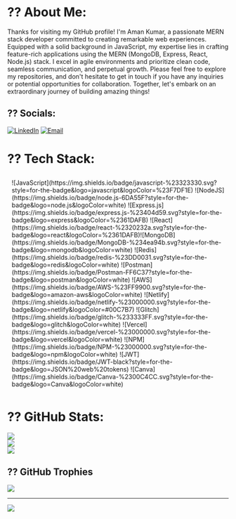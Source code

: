 # ?? About Me:
Thanks for visiting my GitHub profile! 
I'm Aman Kumar, a passionate MERN stack developer committed to creating remarkable web experiences. Equipped with a solid background in JavaScript, my expertise lies in crafting feature-rich applications using the MERN (MongoDB, Express, React, Node.js) stack. I excel in agile environments and prioritize clean code, seamless communication, and perpetual growth. Please feel free to explore my repositories, and don't hesitate to get in touch if you have any inquiries or potential opportunities for collaboration. Together, let's embark on an extraordinary journey of building amazing things!

## ?? Socials:
[![LinkedIn](https://img.shields.io/badge/LinkedIn-%230077B5.svg?logo=linkedin&logoColor=white)](https://linkedin.com/in/amankr1635) 
[![Email](https://img.shields.io/badge/Email-%23D14836.svg?logo=gmail&logoColor=white)](mailto:amankr.1635@gmail.com)

# ?? Tech Stack:
<div style="border-radius: 10px; overflow: hidden; background-color: var(--bg-color); padding: 10px;">
  ![JavaScript](https://img.shields.io/badge/javascript-%23323330.svg?style=for-the-badge&logo=javascript&logoColor=%23F7DF1E) ![NodeJS](https://img.shields.io/badge/node.js-6DA55F?style=for-the-badge&logo=node.js&logoColor=white) ![Express.js](https://img.shields.io/badge/express.js-%23404d59.svg?style=for-the-badge&logo=express&logoColor=%2361DAFB) ![React](https://img.shields.io/badge/react-%2320232a.svg?style=for-the-badge&logo=react&logoColor=%2361DAFB)![MongoDB](https://img.shields.io/badge/MongoDB-%234ea94b.svg?style=for-the-badge&logo=mongodb&logoColor=white) ![Redis](https://img.shields.io/badge/redis-%23DD0031.svg?style=for-the-badge&logo=redis&logoColor=white) ![Postman](https://img.shields.io/badge/Postman-FF6C37?style=for-the-badge&logo=postman&logoColor=white)  ![AWS](https://img.shields.io/badge/AWS-%23FF9900.svg?style=for-the-badge&logo=amazon-aws&logoColor=white) ![Netlify](https://img.shields.io/badge/netlify-%23000000.svg?style=for-the-badge&logo=netlify&logoColor=#00C7B7) ![Glitch](https://img.shields.io/badge/glitch-%233333FF.svg?style=for-the-badge&logo=glitch&logoColor=white) ![Vercel](https://img.shields.io/badge/vercel-%23000000.svg?style=for-the-badge&logo=vercel&logoColor=white) ![NPM](https://img.shields.io/badge/NPM-%23000000.svg?style=for-the-badge&logo=npm&logoColor=white) ![JWT](https://img.shields.io/badge/JWT-black?style=for-the-badge&logo=JSON%20web%20tokens) ![Canva](https://img.shields.io/badge/Canva-%2300C4CC.svg?style=for-the-badge&logo=Canva&logoColor=white)
</div>

# ?? GitHub Stats:
![](https://github-readme-stats.vercel.app/api?username=amankr1635&theme=dark&hide_border=false&include_all_commits=false&count_private=false)<br/>
![](https://github-readme-streak-stats.herokuapp.com/?user=amankr1635&theme=dark&hide_border=false)<br/>
![](https://github-readme-stats.vercel.app/api/top-langs/?username=amankr1635&theme=dark&hide_border=false&include_all_commits=false&count_private=false&layout=compact)

## ?? GitHub Trophies
![](https://github-profile-trophy.vercel.app/?username=amankr1635&theme=radical&no-frame=false&no-bg=true&margin-w=4)

---
[![](https://visitcount.itsvg.in/api?id=amankr1635&icon=0&color=1)](https://visitcount.itsvg.in)
